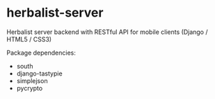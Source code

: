 herbalist-server
================

Herbalist server backend with RESTful API for mobile clients (Django / HTML5 / CSS3)

Package dependencies:

- south
- django-tastypie
- simplejson
- pycrypto

